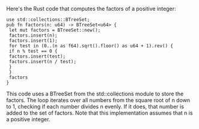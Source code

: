 Here's the Rust code that computes the factors of a positive integer:
```
use std::collections::BTreeSet;
pub fn factors(n: u64) -> BTreeSet<u64> {
 let mut factors = BTreeSet::new();
 factors.insert(n);
 factors.insert(1);
 for test in (0..(n as f64).sqrt().floor() as u64 + 1).rev() {
 if n % test == 0 {
 factors.insert(test);
 factors.insert(n / test);
 }
 }
 factors
}
```
This code uses a BTreeSet from the std::collections module to store the factors. The loop iterates over all numbers from the square root of n down to 1, checking if each number divides n evenly. If it does, that number is added to the set of factors. Note that this implementation assumes that n is a positive integer.

